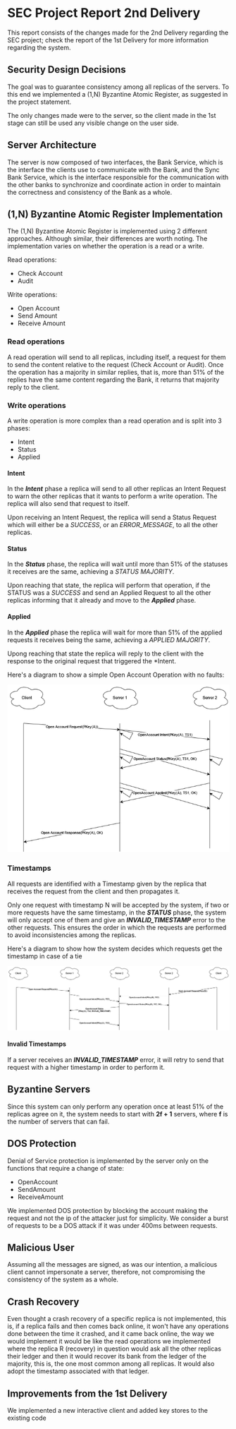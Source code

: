 # SEC Project Report 2nd Delivery

This report consists of the changes made for the 2nd Delivery regarding the SEC project; check the report of the 1st Delivery
for more information regarding the system.

## Security Design Decisions

The goal was to guarantee consistency among all replicas of the servers. To this end we implemented a (1,N) Byzantine Atomic Register,
as suggested in the project statement.

The only changes made were to the server, so the client made in the 1st stage can still be used any visible change on the user side.

## Server Architecture

The server is now composed of two interfaces, the Bank Service, which is the interface the clients use to communicate with the Bank,
and the Sync Bank Service, which is the interface responsible for the communication with the other banks to synchronize and coordinate action in
order to maintain the correctness and consistency of the Bank as a whole.

## (1,N) Byzantine Atomic Register Implementation

The (1,N) Byzantine Atomic Register is implemented using 2 different approaches. Although similar, their 
differences are worth noting. The implementation varies on whether the operation is a read or a write.

Read operations:
- Check Account
- Audit

Write operations:
- Open Account
- Send Amount
- Receive Amount

### Read operations

A read operation will send to all replicas, including itself, a request for them to send the content relative to the request (Check Account or Audit).
Once the operation has a majority in similar replies, that is, more than 51% of the replies have the same content regarding the Bank, it returns that 
majority reply to the client.

### Write operations

A write operation is more complex than a read operation and is split into 3 phases:
- Intent
- Status
- Applied

#### Intent

In the ***Intent*** phase a replica will send to all other replicas an Intent Request to warn the other replicas that it wants to perform a write operation.
The replica will also send that request to itself.

Upon receiving an Intent Request, the replica will send a Status Request which will either be a *SUCCESS*, or an *ERROR_MESSAGE*, to all the other replicas.

#### Status

In the ***Status*** phase, the replica will wait until more than 51% of the statuses it receives are the same, achieving a *STATUS MAJORITY*.

Upon reaching that state, the replica will perform that operation, if the STATUS was a *SUCCESS* and send an Applied Request to all the other replicas
informing that it already and move to the ***Applied*** phase.

#### Applied

In the ***Applied*** phase the replica will wait for more than 51% of the applied requests it receives being the same, achieving a *APPLIED MAJORITY*.

Upong reaching that state the replica will reply to the client with the response to the original request that triggered the *Intent.

Here's a diagram to show a simple Open Account Operation with no faults:

![](diagrams/ReplicationSuccess.png)

### Timestamps

All requests are identified with a Timestamp given by the replica that receives the request from the client and then propagates it.

Only one request with timestamp N will be accepted by the system, if two or more requests have the same timestamp, in the ***STATUS*** phase, the system will
only accept one of them and give an ***INVALID_TIMESTAMP*** error to the other requests. This ensures the order in which the requests are performed to avoid 
inconsistencies among the replicas.

Here's a diagram to show how the system decides which requests get the timestamp in case of a tie

![](diagrams/ReplicationCompetition.png)

#### Invalid Timestamps

If a server receives an ***INVALID_TIMESTAMP*** error, it will retry to send that request with a higher timestamp in order to perform it.

## Byzantine Servers

Since this system can only perform any operation once at least 51% of the replicas agree on it, the system needs to start
with **2f + 1** servers, where **f** is the number of servers that can fail.

## DOS Protection

Denial of Service protection is implemented by the server only on the functions that require a change of state:
- OpenAccount
- SendAmount
- ReceiveAmount

We implemented DOS protection by blocking the account making the request and not the ip of the attacker just for simplicity. 
We consider a burst of requests to be a DOS attack if it was under 400ms between requests.

## Malicious User

Assuming all the messages are signed, as was our intention, a malicious client cannot impersonate a server, therefore, not
compromising the consistency of the system as a whole.

## Crash Recovery

Even thought a crash recovery of a specific replica is not implemented, this is, if a replica fails and then comes back online,
it won't have any operations done between the time it crashed, and it came back online, the way we would implement it would be
like the read operations we implemented where the replica R (recovery) in question would ask all the other replicas their ledger
and then it would recover its bank from the ledger of the majority, this is, the one most common among all replicas.
It would also adopt the timestamp associated with that ledger.

## Improvements from the 1st Delivery

We implemented a new interactive client and added key stores to the existing code